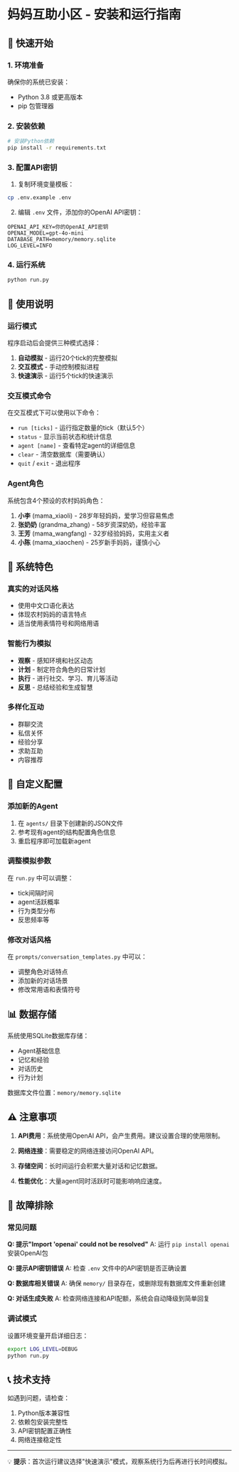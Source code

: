 # 妈妈互助小区 - 安装和运行指南

## 🚀 快速开始

### 1. 环境准备

确保你的系统已安装：
- Python 3.8 或更高版本
- pip 包管理器

### 2. 安装依赖

```bash
# 安装Python依赖
pip install -r requirements.txt
```

### 3. 配置API密钥

1. 复制环境变量模板：
```bash
cp .env.example .env
```

2. 编辑 `.env` 文件，添加你的OpenAI API密钥：
```
OPENAI_API_KEY=你的OpenAI_API密钥
OPENAI_MODEL=gpt-4o-mini
DATABASE_PATH=memory/memory.sqlite
LOG_LEVEL=INFO
```

### 4. 运行系统

```bash
python run.py
```

## 📖 使用说明

### 运行模式

程序启动后会提供三种模式选择：

1. **自动模拟** - 运行20个tick的完整模拟
2. **交互模式** - 手动控制模拟进程
3. **快速演示** - 运行5个tick的快速演示

### 交互模式命令

在交互模式下可以使用以下命令：

- `run [ticks]` - 运行指定数量的tick（默认5个）
- `status` - 显示当前状态和统计信息
- `agent [name]` - 查看特定agent的详细信息
- `clear` - 清空数据库（需要确认）
- `quit` / `exit` - 退出程序

### Agent角色

系统包含4个预设的农村妈妈角色：

1. **小李** (mama_xiaoli) - 28岁年轻妈妈，爱学习但容易焦虑
2. **张奶奶** (grandma_zhang) - 58岁资深奶奶，经验丰富
3. **王芳** (mama_wangfang) - 32岁经验妈妈，实用主义者
4. **小陈** (mama_xiaochen) - 25岁新手妈妈，谨慎小心

## 🎯 系统特色

### 真实的对话风格
- 使用中文口语化表达
- 体现农村妈妈的语言特点
- 适当使用表情符号和网络用语

### 智能行为模拟
- **观察** - 感知环境和社区动态
- **计划** - 制定符合角色的日常计划
- **执行** - 进行社交、学习、育儿等活动
- **反思** - 总结经验和生成智慧

### 多样化互动
- 群聊交流
- 私信关怀
- 经验分享
- 求助互助
- 内容推荐

## 🔧 自定义配置

### 添加新的Agent

1. 在 `agents/` 目录下创建新的JSON文件
2. 参考现有agent的结构配置角色信息
3. 重启程序即可加载新agent

### 调整模拟参数

在 `run.py` 中可以调整：
- tick间隔时间
- agent活跃概率
- 行为类型分布
- 反思频率等

### 修改对话风格

在 `prompts/conversation_templates.py` 中可以：
- 调整角色对话特点
- 添加新的对话场景
- 修改常用语和表情符号

## 📊 数据存储

系统使用SQLite数据库存储：
- Agent基础信息
- 记忆和经验
- 对话历史
- 行为计划

数据库文件位置：`memory/memory.sqlite`

## ⚠️ 注意事项

1. **API费用**：系统使用OpenAI API，会产生费用。建议设置合理的使用限制。

2. **网络连接**：需要稳定的网络连接访问OpenAI API。

3. **存储空间**：长时间运行会积累大量对话和记忆数据。

4. **性能优化**：大量agent同时活跃时可能影响响应速度。

## 🐛 故障排除

### 常见问题

**Q: 提示"Import 'openai' could not be resolved"**
A: 运行 `pip install openai` 安装OpenAI包

**Q: 提示API密钥错误**
A: 检查 `.env` 文件中的API密钥是否正确设置

**Q: 数据库相关错误**
A: 确保 `memory/` 目录存在，或删除现有数据库文件重新创建

**Q: 对话生成失败**
A: 检查网络连接和API配额，系统会自动降级到简单回复

### 调试模式

设置环境变量开启详细日志：
```bash
export LOG_LEVEL=DEBUG
python run.py
```

## 📞 技术支持

如遇到问题，请检查：
1. Python版本兼容性
2. 依赖包安装完整性
3. API密钥配置正确性
4. 网络连接稳定性

---

💡 **提示**：首次运行建议选择"快速演示"模式，观察系统行为后再进行长时间模拟。